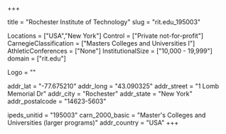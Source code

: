 
+++

title = "Rochester Institute of Technology"
slug = "rit.edu_195003"

Locations = ["USA","New York"]
Control = ["Private not-for-profit"]
CarnegieClassification = ["Masters Colleges and Universities I"]
AthleticConferences = ["None"]
InstitutionalSize = ["10,000 - 19,999"]
domain = ["rit.edu"]

Logo = ""

addr_lat = "-77.675210"
addr_long = "43.090325"
addr_street = "1 Lomb Memorial Dr"
addr_city = "Rochester"
addr_state = "New York"
addr_postalcode = "14623-5603"

ipeds_unitid = "195003"
carn_2000_basic = "Master's Colleges and Universities (larger programs)"
addr_country = "USA"
+++
    
